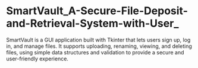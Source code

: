 # SmartVault_A-Secure-File-Deposit-and-Retrieval-System-with-User_
SmartVault is a GUI application built with Tkinter that lets users sign up, log in, and manage files. It supports uploading, renaming, viewing, and deleting files, using simple data structures and validation to provide a secure and user-friendly experience.
